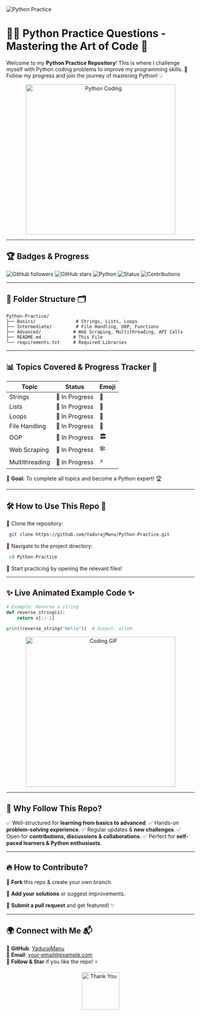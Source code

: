 ![Python Practice](https://media.giphy.com/media/QTfX9Ejfra3ZmNxh6B/giphy.gif)

# 🚀🐍 Python Practice Questions - Mastering the Art of Code 🎯

Welcome to my **Python Practice Repository**! This is where I challenge myself with Python coding problems to improve my programming skills. 🚀 Follow my progress and join the journey of mastering Python! 💡

<div align="center">
  <img src="https://media.giphy.com/media/iFmw13LV1hHhViPPWz/giphy.gif" width="400" alt="Python Coding"/>
</div>

---

## 🏆 **Badges & Progress**

![GitHub followers](https://img.shields.io/github/followers/YadurajManu?style=social)
![GitHub stars](https://img.shields.io/github/stars/YadurajManu/Python-Practice?style=social)
![Python](https://img.shields.io/badge/Python-3.x-blue)
![Status](https://img.shields.io/badge/Progress-In%20Progress-orange)
![Contributions](https://img.shields.io/badge/Contributions-Welcome-brightgreen)

---

## 📂 **Folder Structure** 🗂️
```plaintext
Python-Practice/
├── Basics/               # Strings, Lists, Loops
├── Intermediate/         # File Handling, OOP, Functions
├── Advanced/            # Web Scraping, Multithreading, API Calls
├── README.md            # This File
└── requirements.txt     # Required Libraries
```

---

## 📊 **Topics Covered & Progress Tracker** 🚀

| Topic            | Status       | Emoji |
|-----------------|-------------|--------|
| Strings         | 🔄 In Progress | 🔡 |
| Lists           | 🔄 In Progress | 📜 |
| Loops           | 🔄 In Progress | 🔁 |
| File Handling   | 🔄 In Progress | 📂 |
| OOP             | 🔄 In Progress | 🏛️ |
| Web Scraping    | 🔄 In Progress | 🕸️ |
| Multithreading  | 🔄 In Progress | ⚡ |

🎯 **Goal:** To complete all topics and become a Python expert! 🏆

---

## 🛠 **How to Use This Repo** 📖

🔹 Clone the repository:
```sh
 git clone https://github.com/YadurajManu/Python-Practice.git
```

🔹 Navigate to the project directory:
```sh
 cd Python-Practice
```

🔹 Start practicing by opening the relevant files!

---

## ✨ **Live Animated Example Code** ✨
```python
# Example: Reverse a string
def reverse_string(s):
    return s[::-1]

print(reverse_string("Hello"))  # Output: olleH
```

<div align="center">
  <img src="https://media.giphy.com/media/3oriO0OEd9QIDdllqo/giphy.gif" width="400" alt="Coding GIF"/>
</div>

---

## 🎯 **Why Follow This Repo?**
✅ Well-structured for **learning from basics to advanced**.
✅ Hands-on **problem-solving experience**.
✅ Regular updates & **new challenges**.
✅ Open for **contributions, discussions & collaborations**.
✅ Perfect for **self-paced learners & Python enthusiasts**.

---

## 🔥 **How to Contribute?**

🚀 **Fork** this repo & create your own branch.

🚀 **Add your solutions** or suggest improvements.

🚀 **Submit a pull request** and get featured! ✨

---

## 🌍 **Connect with Me** 📬
📍 **GitHub**: [YadurajManu](https://github.com/YadurajManu)  
📩 **Email**: [your-email@example.com](mailto:your-email@example.com)  
📢 **Follow & Star** if you like the repo! ⭐

<div align="center">
  <img src="https://media.giphy.com/media/hvRJCLFzcasrR4ia7z/giphy.gif" width="100" alt="Thank You"/>
</div>

